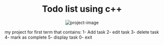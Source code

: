 <h1 align="center" id="title">Todo list using c++</h1>

<p align="center"><img src="https://socialify.git.ci/Burserk84/Todo-list-using-c-plus-plus/image?font=Rokkitt&amp;language=1&amp;name=1&amp;owner=1&amp;pattern=Overlapping%20Hexagons&amp;theme=Auto" alt="project-image"></p>

<p id="description">my project for first term that contains: 1- Add task 2- edit task 3- delete task 4- mark as complete 5- display task 0- exit</p>

